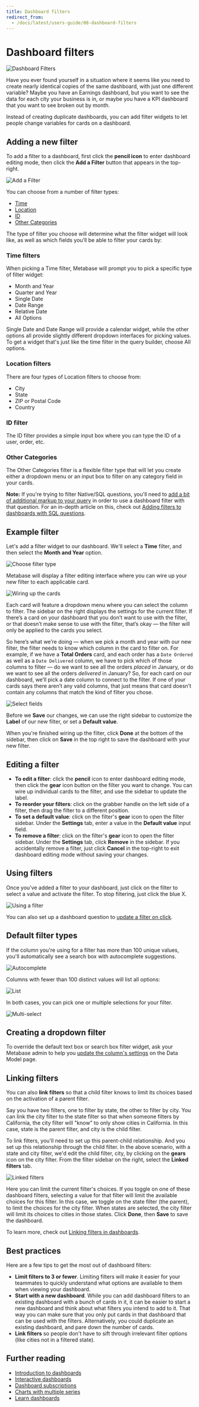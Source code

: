 ```yaml
---
title: Dashboard filters
redirect_from:
  - /docs/latest/users-guide/08-dashboard-filters
---
```


# Dashboard filters

![Dashboard Filters](./images/filters.png)

Have you ever found yourself in a situation where it seems like you need to create nearly identical copies of the same dashboard, with just one different variable? Maybe you have an Earnings dashboard, but you want to see the data for each city your business is in, or maybe you have a KPI dashboard that you want to see broken out by month.

Instead of creating duplicate dashboards, you can add filter widgets to let people change variables for cards on a dashboard.

## Adding a new filter

To add a filter to a dashboard, first click the **pencil icon** to enter dashboard editing mode, then click the **Add a Filter** button that appears in the top-right.

![Add a Filter](./images/add-filter.png)

You can choose from a number of filter types:

- [Time](#time-filters)
- [Location](#location-filters)
- [ID](#id-filter)
- [Other Categories](#other-categories)

The type of filter you choose will determine what the filter widget will look like, as well as which fields you’ll be able to filter your cards by:

### Time filters

When picking a Time filter, Metabase will prompt you to pick a specific type of filter widget:

- Month and Year
- Quarter and Year
- Single Date
- Date Range
- Relative Date
- All Options

Single Date and Date Range will provide a calendar widget, while the other options all provide slightly different dropdown interfaces for picking values. To get a widget that's just like the time filter in the query builder, choose All options.

### Location filters

There are four types of Location filters to choose from:

- City
- State
- ZIP or Postal Code
- Country

### ID filter

The ID filter provides a simple input box where you can type the ID of a user, order, etc.

### Other Categories

The Other Categories filter is a flexible filter type that will let you create either a dropdown menu or an input box to filter on any category field in your cards.

**Note:** If you're trying to filter Native/SQL questions, you'll need to [add a bit of additional markup to your query](../questions/native-editor/sql-parameters.md) in order to use a dashboard filter with that question. For an in-depth article on this, check out [Adding filters to dashboards with SQL questions](https://www.metabase.com/learn/dashboards/filters).

## Example filter

Let's add a filter widget to our dashboard. We'll select a **Time** filter, and then select the **Month and Year** option.

![Choose filter type](./images/filter-type.png)

Metabase will display a filter editing interface where you can wire up your new filter to each applicable card.

![Wiring up the cards](./images/wiring-cards.png)

Each card will feature a dropdown menu where you can select the column to filter. The sidebar on the right displays the settings for the current filter. If there’s a card on your dashboard that you don’t want to use with the filter, or that doesn’t make sense to use with the filter, that’s okay — the filter will only be applied to the cards you select.

So here’s what we’re doing — when we pick a month and year with our new filter, the filter needs to know which column in the card to filter on. For example, if we have a **Total Orders** card, and each order has a `Date Ordered` as well as a `Date Delivered` column, we have to pick which of those columns to filter — do we want to see all the orders _placed_ in January, or do we want to see all the orders _delivered_ in January? So, for each card on our dashboard, we’ll pick a date column to connect to the filter. If one of your cards says there aren’t any valid columns, that just means that card doesn’t contain any columns that match the kind of filter you chose.

![Select fields](./images/select-fields.png)

Before we **Save** our changes, we can use the right sidebar to customize the **Label** of our new filter, or set a **Default value**.

When you're finished wiring up the filter, click **Done** at the bottom of the sidebar, then click on **Save** in the top right to save the dashboard with your new filter.

## Editing a filter

- **To edit a filter**: click the **pencil** icon to enter dashboard editing mode, then click the **gear** icon button on the filter you want to change. You can wire up individual cards to the filter, and use the sidebar to update the label.
- **To reorder your filters**: click on the grabber handle on the left side of a filter, then drag the filter to a different position.
- **To set a default value**: click on the filter's **gear** icon to open the filter sidebar. Under the **Settings** tab, enter a value in the **Default value** input field.
- **To remove a filter**: click on the filter's **gear** icon to open the filter sidebar. Under the **Settings** tab, click **Remove** in the sidebar. If you accidentally remove a filter, just click **Cancel** in the top-right to exit dashboard editing mode without saving your changes.

## Using filters

Once you’ve added a filter to your dashboard, just click on the filter to select a value and activate the filter. To stop filtering, just click the blue X.

![Using a filter](./images/use-filter.png)

You can also set up a dashboard question to [update a filter on click](./interactive.md#use-a-chart-to-filter-a-dashboard).

## Default filter types

If the column you're using for a filter has more than 100 unique values, you'll automatically see a search box with autocomplete suggestions.

![Autocomplete](./images/autocomplete.png)

Columns with fewer than 100 distinct values will list all options:

![List](./images/list.png)

In both cases, you can pick one or multiple selections for your filter.

![Multi-select](./images/multi-select.png)

## Creating a dropdown filter

To override the default text box or search box filter widget, ask your Metabase admin to help you [update the column's settings](/docs/latest/data-modeling/metadata-editing.md#changing-a-search-box-filter-to-a-dropdown-filter) on the Data Model page.

## Linking filters

You can also **link filters** so that a child filter knows to limit its choices based on the activation of a parent filter.

Say you have two filters, one to filter by state, the other to filter by city. You can link the city filter to the state filter so that when someone filters by California, the city filter will "know" to only show cities in California. In this case, state is the parent filter, and city is the child filter.

To link filters, you'll need to set up this parent-child relationship. And you set up this relationship through the child filter. In the above scenario, with a state and city filter, we'd edit the child filter, city, by clicking on the **gears** icon on the city filter. From the filter sidebar on the right, select the **Linked filters** tab.

![Linked filters](./images/linked-filter.png)

Here you can limit the current filter's choices. If you toggle on one of these dashboard filters, selecting a value for that filter will limit the available choices for this filter. In this case, we toggle on the state filter (the parent), to limit the choices for the city filter. When states are selected, the city filter will limit its choices to cities in those states. Click **Done**, then **Save** to save the dashboard.

To learn more, check out [Linking filters in dashboards](https://www.metabase.com/learn/dashboards/linking-filters).

## Best practices

Here are a few tips to get the most out of dashboard filters:

- **Limit filters to 3 or fewer**. Limiting filters will make it easier for your teammates to quickly understand what options are available to them when viewing your dashboard.
- **Start with a new dashboard**. While you can add dashboard filters to an existing dashboard with a bunch of cards in it, it can be easier to start a new dashboard and think about what filters you intend to add to it. That way you can make sure that you only put cards in that dashboard that can be used with the filters. Alternatively, you could duplicate an existing dashboard, and pare down the number of cards.
- **Link filters** so people don't have to sift through irrelevant filter options (like cities not in a filtered state).

## Further reading

- [Introduction to dashboards](./introduction.md)
- [Interactive dashboards](./interactive.md)
- [Dashboard subscriptions](./subscriptions.md)
- [Charts with multiple series](./multiple-series.md)
- [Learn dashboards](https://www.metabase.com/learn/dashboards)
